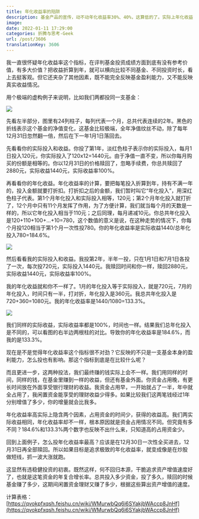 ```yaml
---
title: 年化收益率的陷阱
description: 基金产品的宣传，动不动年化收益率30%、40%，这算低的了。实际上年化收益率不是你想的那样，它没什么参考价值。
image: 
date: 2022-01-11 17:29:00
categories: 折腾与思考-Geek
url: /post/3606
translationKey: 3606
---
```


我一直很怀疑年化收益率这个指标，在评判基金投资成绩方面到底有没有参考价值，有多大价值？把收益折算到年，就可以横向比较不同基金、不同投资时长，看上去挺客观。但它还夹杂了其他因素，既不能完全反映基金盈利能力，又不能反映真实收益情况。

用个极端的虚构例子来说明，比如我们两都投同一支基金：

![](https://cdn.victor42.work/posts/2022-01/7e049dfc-e68d-40c1-b3ca-c92c47561bb8.jpg)

先看左半部分，图里有24列柱子，每列代表一个月，总共代表连续的2年。黑色的折线表示这个基金的净值变化，这基金比较极端，全年净值纹丝不动，除了每年12月31日忽然翻一倍，然后在下一年1月1日落回去。

先看看你的实际投入和收益。你投了第1年，淡红色柱子表示你的实际投入，每月1日投入120元，你实际投入了120x12=1440元。由于净值一直不变，所以你每月购买的份额是相等的。你以12月31日的价格赎回了，忽略手续费，你总共赎回了2880元，实际收益1440元，实际收益率100%。

再看看你的年化收益。年化收益率的计算，要把每笔投入折算到年，持有不满一年的，投入金额就要打折扣。打折扣之后的金额，我们暂时叫它“年化投入”，用深红色柱子代表。第1个月年化投入和实际投入相等，120元；第2个月年化投入就打折了，12个月中只有11个月发挥了作用，为了方便计算，我们就当每个月的天数是一样的，所以它年化投入相当于110元；之后同理，每月递减10元。你总共年化投入是120+110+100+...+10=780，这个数值的意义是说，在这种走势的情况下，你每个月投120相当于第1个月一次性投780。你的年化收益率是实际收益1440/总年化投入780=184.6%。

![](https://cdn.victor42.work/posts/2022-01/7e049dfc-e68d-40c1-b3ca-c92c47561bb8.jpg)

然后看看我的实际投入和收益。我投第2年，半年一投，只在1月1日和7月1日各投了一次，每次投720元，实际投入1440元。我赎回时间和你一样，赎回2880元，实际收益1440元，实际收益率100%。

我的年化收益就和你不一样了。1月的年化投入等于实际投入，就是720元，7月的年化投入，时间只有一半，打对折，年化投入是360元。我总共年化投入是720+360=1080元。我的年化收益率是1440/1080=133.3%。

![](https://cdn.victor42.work/posts/2022-01/7e049dfc-e68d-40c1-b3ca-c92c47561bb8.jpg)

我们同样的实际收益，实际收益率都是100%，时间也一样。结果我们总年化投入是不同的，可以看图的右半边两根柱的对比。导致你的年化收益率是184.6%，而我的是133.3%。

现在是不是觉得年化收益率这个指标很不对劲？它反映的不只是一支基金本身的盈利能力，怎么投也有影响。那这个指标到底是在比较什么呢？

而且更进一步，这两种投法，我们最终赚的钱实际上会不一样。我们用同样的时间，同样的钱，在基金里赚到一样的收益，但还有基金外面。你资金占用晚，有更长时间放在外面享受银行理财的收益。我资金占用早，一开始就占了一半，年中就全占用了，我闲置资金能享受的理财收益少得多。如果比较我们这两笔钱经过1年分别增值了多少，你的增量就会比我多。

年化收益率高实际上隐含两个因素，占用资金的时间少，获得的收益高。我们两实际收益相同，年化收益率却不一样，根本原因就是资金占用情况不同。但究竟有多不同？184.6%和133.3%两个数字也反映不出什么来，只知道高的占用资金少。

回到上面例子，怎么投年化收益率最高？应该是在12月30日一次性全买进去，12月31日再全部赎回。所以如果目标是追求极致的年化收益率，就变成像是在炒股做短线，抓一波大涨就跑。

这显然有违稳健投资的初衷。既然这样，何不回归本源，干脆追求资产增值速度好了，也就是这笔资金的年复合增长率。总共投入多少资金，投了多久，赎回的时候基金赚了多少，这期间闲置资金理财又赚了多少，根据这些算出资产增值的速度。

计算表格：[https://qvokpfxqsh.feishu.cn/wiki/WMurwbQq6i6SYakjbWAccp8JnHf](https://qvokpfxqsh.feishu.cn/wiki/WMurwbQq6i6SYakjbWAccp8JnHf)